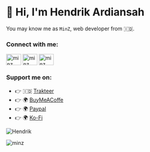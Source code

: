 # 👋 Hi, I'm Hendrik Ardiansah

You may know me as `MinZ`, web developer from 🇮🇩.

### Connect with me:

<p align="left">
<a href="https://twitter.com/_anjay_mabar" target="blank"><img align="center" src="https://raw.githubusercontent.com/rahuldkjain/github-profile-readme-generator/master/src/images/icons/Social/twitter.svg" alt="minz" height="30" width="40" /></a>
<a href="https://instagram.com/hendrik_ardi86" target="blank"><img align="center" src="https://raw.githubusercontent.com/rahuldkjain/github-profile-readme-generator/master/src/images/icons/Social/instagram.svg" alt="minz" height="30" width="40" /></a>
<a href="https://facebook.com/mr.minz186" target="blank"><img align="center" src="https://raw.githubusercontent.com/rahuldkjain/github-profile-readme-generator/master/src/images/icons/Social/facebook.svg" alt="minz" height="30" width="40" /></a>
</p>

### Support me on:

- 👉 🇮🇩 [Trakteer](https://trakteer.id/y/tip?utm_source=github)
- 👉 🌍 [BuyMeACoffe](https://www.buymeacoffee.com/y?utm_source=github)
- 👉 🌍 [Paypal](https://www.paypal.me/y?utm_source=github)
- 👉 🌍 [Ko-Fi](https://ko-fi.com/y)

<p><img src="https://github-readme-stats.vercel.app/api?username=minz18&show_icons=true&theme=nightowl&locale=en" alt="Hendrik" /></p>

<p><img align="left" src="https://github-readme-stats.vercel.app/api/top-langs?username=minz18&show_icons=true&locale=en&layout=compact&theme=nightowl" alt="minz" /></p>
